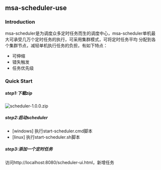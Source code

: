 ## msa-scheduler-use
### Introduction
msa-scheduler是为调度众多定时任务而生的调度中心，msa-scheduler单机最大可承受几万个定时任务的执行，可采用集群模式，可将定时任务平均
分配到各个集群节点，减轻单机执行任务的负担，有如下特点：
- 可伸缩
- 错失触发
- 任务优先级

### Quick Start
##### step1:下载zip
![scheduler-1.0.0.zip]()

##### step2:启动scheduler
- [windows]
  执行start-scheduler.cmd脚本
- [linux]
  执行start-scheduler.sh脚本
  
##### step3:添加一个定时任务
访问http://localhost:8080/scheduler-ui.html，新增任务